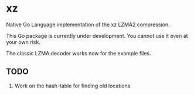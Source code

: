 # xz

Native Go Language implementation of the xz LZMA2 compression.

This Go package is currently under development. You cannot use it even at your
own risk.

The classic LZMA decoder works now for the example files.

## TODO

1. Work on the hash-table for finding old locations.
